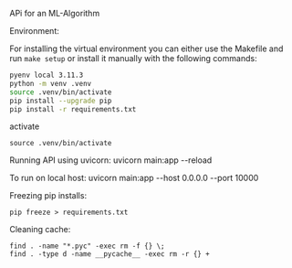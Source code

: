 APi for an ML-Algorithm

Environment:

For installing the virtual environment you can either use the Makefile and run `make setup` or install it manually with the following commands:

```Bash
pyenv local 3.11.3
python -m venv .venv
source .venv/bin/activate
pip install --upgrade pip
pip install -r requirements.txt
```

activate

```
source .venv/bin/activate
```

Running API using uvicorn:
uvicorn main:app --reload

To run on local host:
uvicorn main:app --host 0.0.0.0 --port 10000

Freezing pip installs:

```
pip freeze > requirements.txt
```

Cleaning cache:

```
find . -name "*.pyc" -exec rm -f {} \;
find . -type d -name __pycache__ -exec rm -r {} +

```
